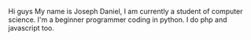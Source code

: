 Hi guys My name is Joseph Daniel,
I am currently a student of computer science. 
I'm a beginner programmer coding in python. I do php and javascript too.
